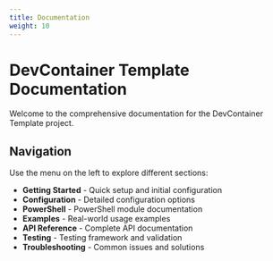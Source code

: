```yaml
---
title: Documentation
weight: 10
---
```


# DevContainer Template Documentation

Welcome to the comprehensive documentation for the DevContainer Template project.

## Navigation

Use the menu on the left to explore different sections:

- **Getting Started** - Quick setup and initial configuration
- **Configuration** - Detailed configuration options  
- **PowerShell** - PowerShell module documentation
- **Examples** - Real-world usage examples
- **API Reference** - Complete API documentation
- **Testing** - Testing framework and validation
- **Troubleshooting** - Common issues and solutions
